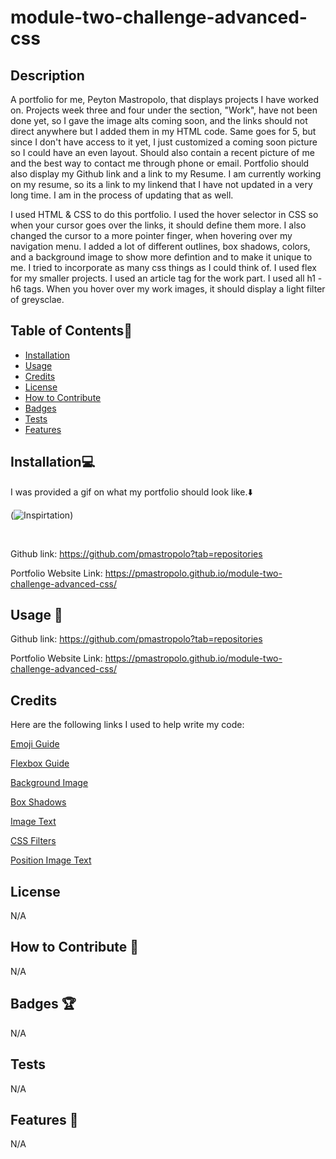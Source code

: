 # module-two-challenge-advanced-css

## Description

A portfolio for me, Peyton Mastropolo, that displays projects I have worked on. Projects week three and four under the section, "Work", have not been done yet, so I gave the image alts coming soon, and the links should not direct anywhere but I added them in my HTML code. Same goes for 5, but since I don't have access to it yet, I just customized a coming soon picture so I could have an even layout. Should also contain a recent picture of me and the best way to contact me through phone or email. Portfolio should also display my Github link and a link to my Resume. I am currently working on my resume, so its a link to my linkend that I have not updated in a very long time. I am in the process of updating that as well.

I used HTML & CSS to do this portfolio. I used the hover selector in CSS so when your cursor goes over the links, it should define them more. I also changed the cursor to a more pointer finger, when hovering over my navigation menu. I added a lot of different outlines, box shadows, colors, and a background image to show more defintion and to make it unique to me. I tried to incorporate as many css things as I could think of. I used flex for my smaller projects. I used an article tag for the work part. I used all h1 - h6 tags. When you hover over my work images, it should display a light filter of greysclae. 

## Table of Contents:file_folder:
- [Installation](#installation)
- [Usage](#usage)
- [Credits](#credits)
- [License](#license)
- [How to Contribute](#How-to-Contribute)
- [Badges](#Badges)
- [Tests](#Tests)
- [Features](#Features)

## Installation:computer:

I was provided a gif on what my portfolio should look like.:arrow_down: 

(![Inspirtation](assets/Images/02-advanced-css-homework-demo.gif))

<br> 


Github link: https://github.com/pmastropolo?tab=repositories

Portfolio Website Link: https://pmastropolo.github.io/module-two-challenge-advanced-css/

## Usage :open_file_folder:

Github link: https://github.com/pmastropolo?tab=repositories

Portfolio Website Link: https://pmastropolo.github.io/module-two-challenge-advanced-css/


## Credits

Here are the following links I used to help write my code: 

[Emoji Guide](https://www.w3schools.com/charsets/ref_emoji.asp)

[Flexbox Guide](https://www.youtube.com/watch?v=u044iM9xsWU)

[Background Image](https://www.w3schools.com/html/html_images_background.asp)

[Box Shadows](https://www.w3schools.com/css/css3_shadows_box.asp)

[Image Text](https://www.w3schools.com/howto/howto_css_image_text.asp)

[CSS Filters](https://www.w3schools.com/cssref/css3_pr_filter.php)

[Position Image Text](https://www.w3schools.com/howto/howto_css_image_text.asp)

## License

N/A

## How to Contribute :tada:

N/A

## Badges :trophy:

N/A

## Tests

N/A

## Features :sparkler:

N/A
